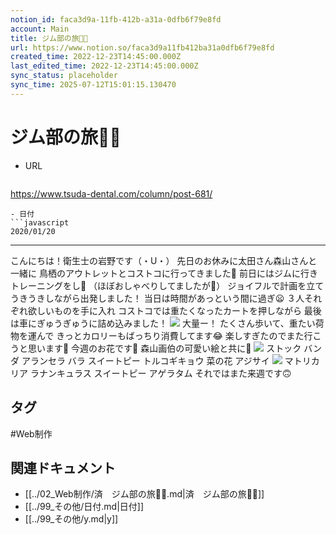 ```yaml
---
notion_id: faca3d9a-11fb-412b-a31a-0dfb6f79e8fd
account: Main
title: ジム部の旅🚗💨
url: https://www.notion.so/faca3d9a11fb412ba31a0dfb6f79e8fd
created_time: 2022-12-23T14:45:00.000Z
last_edited_time: 2022-12-23T14:45:00.000Z
sync_status: placeholder
sync_time: 2025-07-12T15:01:15.130470
---
```

# ジム部の旅🚗💨

- URL
  ```javascript
https://www.tsuda-dental.com/column/post-681/
  ```
- 日付
  ```javascript
2020/01/20
  ```
---
こんにちは！衛生士の岩野です（・U・）
先日のお休みに太田さん森山さんと一緒に
鳥栖のアウトレットとコストコに行ってきました🤗
前日にはジムに行きトレーニングをし💪
（ほぼおしゃべりしてましたが🤔）
ジョイフルで計画を立て
うきうきしながら出発しました！
当日は時間があっという間に過ぎ😦
３人それぞれ欲しいものを手に入れ
コストコでは重たくなったカートを押しながら
最後は車にぎゅうぎゅうに詰め込みました！
![](https://www.tsuda-dental.com/column/_data/contribute/images/681_1_18.jpeg)
大量ー！
たくさん歩いて、重たい荷物を運んで
きっとカロリーもばっちり消費してます😂
楽しすぎたのでまた行こうと思います🥰
今週のお花です💐
森山画伯の可愛い絵と共に🐹
![](https://www.tsuda-dental.com/column/_data/contribute/images/681_1_19.jpg)
ストック
バンダ
アランセラ
バラ
スイートピー
トルコギキョウ
菜の花
アジサイ
![](https://www.tsuda-dental.com/column/_data/contribute/images/681_1_20.jpg)
マトリカリア
ラナンキュラス
スイートピー
アゲラタム
それではまた来週です🙃

## タグ

#Web制作 

## 関連ドキュメント

- [[../02_Web制作/済　ジム部の旅🚗💨.md|済　ジム部の旅🚗💨]]
- [[../99_その他/日付.md|日付]]
- [[../99_その他/y.md|y]]
